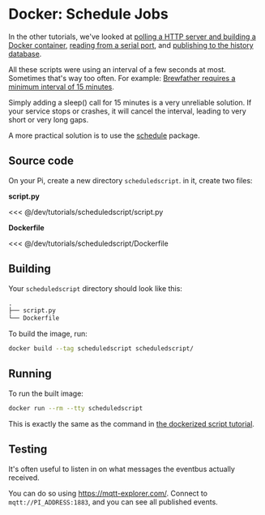 # Docker: Schedule Jobs

In the other tutorials, we've looked at [polling a HTTP server and building a Docker container](../brewscript/), [reading from a serial port](../serialscript/), and [publishing to the history database](../pubscript/).

All these scripts were using an interval of a few seconds at most. Sometimes that's way too often.
For example: [Brewfather requires a minimum interval of 15 minutes](https://docs.brewfather.app/integrations/custom-stream).

Simply adding a sleep() call for 15 minutes is a very unreliable solution. If your service stops or crashes, it will cancel the interval, leading to very short or very long gaps.

A more practical solution is to use the [schedule](https://github.com/dbader/schedule) package.

## Source code

On your Pi, create a new directory `scheduledscript`. in it, create two files:

**script.py**

<<< @/dev/tutorials/scheduledscript/script.py

**Dockerfile**

<<< @/dev/tutorials/scheduledscript/Dockerfile

## Building

Your `scheduledscript` directory should look like this:

```txt
.
├── script.py
└── Dockerfile
```

To build the image, run:

```sh
docker build --tag scheduledscript scheduledscript/
```

## Running

To run the built image:

```sh
docker run --rm --tty scheduledscript
```

This is exactly the same as the command in [the dockerized script tutorial](../brewscript/).

## Testing

It's often useful to listen in on what messages the eventbus actually received.

You can do so using <https://mqtt-explorer.com/>.
Connect to `mqtt://PI_ADDRESS:1883`, and you can see all published events.
